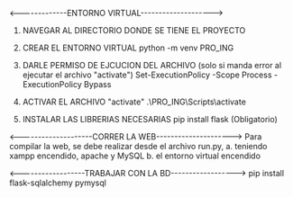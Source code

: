 <-------------ENTORNO VIRTUAL-------------------->
1. NAVEGAR AL DIRECTORIO DONDE SE TIENE EL PROYECTO
2. CREAR EL ENTORNO VIRTUAL
    python -m venv PRO_ING

3. DARLE PERMISO DE EJCUCION DEL ARCHIVO (solo si manda error al ejecutar el archivo "activate")
    Set-ExecutionPolicy -Scope Process -ExecutionPolicy Bypass

4. ACTIVAR EL ARCHIVO "activate"
    .\PRO_ING\Scripts\activate

5. INSTALAR LAS LIBRERIAS NECESARIAS 
    pip install flask      (Obligatorio)

<--------------------CORRER LA WEB--------------------->
Para compilar la web, se debe realizar desde el archivo run.py, 
a. teniendo xampp encendido, apache y MySQL
b. el entorno virtual encendido

<------------------TRABAJAR CON LA BD------------------>
pip install flask-sqlalchemy pymysql


